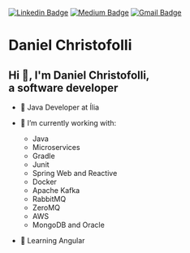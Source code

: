 [![Linkedin Badge](https://img.shields.io/badge/Linkedin-Daniel%20Christofolli-blue?style=flat-square)](https://www.linkedin.com/in/daniel-christofolli-069071160/)
[![Medium Badge](https://img.shields.io/badge/Medium-Daniel%20Christofolli-lightgrey?style=flat-square)](https://medium.com/@danielchristofolli)
[![Gmail Badge](https://img.shields.io/badge/Gmail-Daniel%20Christofolli-red?style=flat-square)](mailto:danielchristofolli@gmail.com)

# Daniel Christofolli

## Hi 👋, I'm Daniel Christofolli,<br>a software developer

- 🔭 Java Developer at Ília


- 🔭 I’m currently working with:
  - Java
  - Microservices
  - Gradle
  - Junit
  - Spring Web and Reactive
  - Docker
  - Apache Kafka
  - RabbitMQ
  - ZeroMQ
  - AWS
  - MongoDB and Oracle
  
- 🌱 Learning Angular
